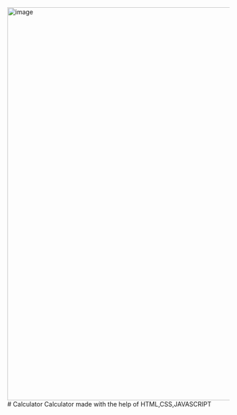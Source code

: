 <img width="1920" height="888" alt="image" src="https://github.com/user-attachments/assets/da146283-4865-425b-9d84-04e76b1166e3" />
# Calculator
Calculator made with the help of HTML,CSS,JAVASCRIPT

